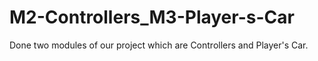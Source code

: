 # M2-Controllers_M3-Player-s-Car
Done two modules of our project which are Controllers and Player's Car.
